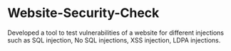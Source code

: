 # Website-Security-Check
Developed a tool to test vulnerabilities of a website for different injections such as SQL injection, No SQL injections, XSS injection, LDPA  injections.
